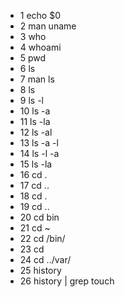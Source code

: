 - 1  echo $0
- 2  man uname
- 3  who
- 4  whoami
- 5  pwd
- 6  ls
- 7  man ls
- 8  ls
- 9  ls -l
- 10  ls -a
- 11  ls -la
- 12  ls -al
- 13  ls -a -l
- 14  ls -l -a
- 15  ls -la
- 16  cd .
- 17  cd ..
- 18  cd .
- 19  cd ..
- 20  cd bin
- 21  cd ~
- 22  cd /bin/
- 23  cd
- 24  cd ../var/
- 25  history
- 26  history | grep touch
